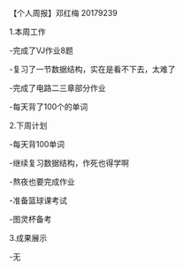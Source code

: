【个人周报】邓红梅 20179239

1.本周工作

-完成了VJ作业8题

-复习了一节数据结构，实在是看不下去，太难了

-完成了电路二三章部分作业

-每天背了100个的单词

2.下周计划

-每天背100单词

-继续复习数据结构，作死也得学啊

-熬夜也要完成作业

-准备篮球课考试

-图灵杯备考

3.成果展示

-无


